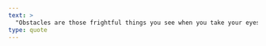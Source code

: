 ```yaml
---
text: >
  "Obstacles are those frightful things you see when you take your eyes off your goals." - Henry Ford
type: quote
---
```

